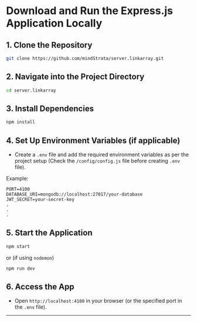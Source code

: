 # Download and Run the Express.js Application Locally

## 1. Clone the Repository

```bash
git clone https://github.com/mindStrata/server.linkarray.git
```

## 2. Navigate into the Project Directory

```bash
cd server.linkarray
```

## 3. Install Dependencies

```bash
npm install
```

## 4. Set Up Environment Variables (if applicable)

- Create a `.env` file and add the required environment variables as per the project setup (Check the `/config/config.js` file before creating `.env` file).

Example:

```
PORT=4100
DATABASE_URI=mongodb://localhost:27017/your-database
JWT_SECRET=your-secret-key
.
.
.
```

## 5. Start the Application

```bash
npm start
```

or (if using `nodemon`)

```bash
npm run dev
```

## 6. Access the App

- Open `http://localhost:4100` in your browser (or the specified port in the `.env` file).

---
